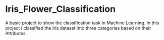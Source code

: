 # Iris_Flower_Classification
A basic project to show the classification task in Machine Learning. In this project I classified the Iris dataset into three categories based on their Attributes.

